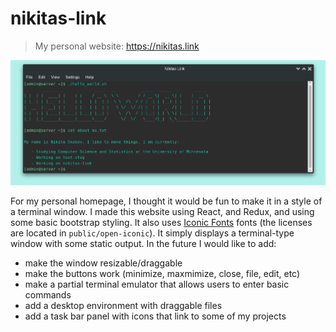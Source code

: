 # nikitas-link

> My personal website: https://nikitas.link

![preview](.github/homepage.png?raw=true "preview")


For my personal homepage, I thought it would be fun to make it in a style of a terminal window. I made this website using React, and Redux, and using some basic bootstrap styling. It also uses [Iconic Fonts](https://useiconic.com/open/) fonts (the licenses are located in `public/open-iconic`). It simply displays a terminal-type window with some static output. In the future I would like to add:

- make the window resizable/draggable
- make the buttons work (minimize, maxmimize, close, file, edit, etc)
- make a partial terminal emulator that allows users to enter basic commands
- add a desktop environment with draggable files
- add a task bar panel with icons that link to some of my projects

